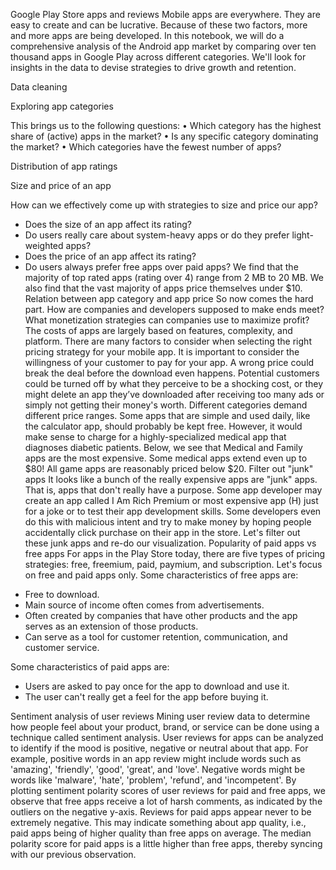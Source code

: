 
Google Play Store apps and reviews
Mobile apps are everywhere. They are easy to create and can be lucrative. Because of these two factors, more and more apps are being developed. In this notebook, we will do a comprehensive analysis of the Android app market by comparing over ten thousand apps in Google Play across different categories. We'll look for insights in the data to devise strategies to drive growth and retention.

Data cleaning

Exploring app categories

This brings us to the following questions:
•	Which category has the highest share of (active) apps in the market?
•	Is any specific category dominating the market?
•	Which categories have the fewest number of apps?


Distribution of app ratings

Size and price of an app


How can we effectively come up with strategies to size and price our app?
*	Does the size of an app affect its rating?
*	Do users really care about system-heavy apps or do they prefer light-weighted apps?
*	Does the price of an app affect its rating?
*	Do users always prefer free apps over paid apps?
We find that the majority of top rated apps (rating over 4) range from 2 MB to 20 MB. We also find that the vast majority of apps price themselves under \$10.
Relation between app category and app price
So now comes the hard part. How are companies and developers supposed to make ends meet? What monetization strategies can companies use to maximize profit? The costs of apps are largely based on features, complexity, and platform.
There are many factors to consider when selecting the right pricing strategy for your mobile app. It is important to consider the willingness of your customer to pay for your app. A wrong price could break the deal before the download even happens. Potential customers could be turned off by what they perceive to be a shocking cost, or they might delete an app they’ve downloaded after receiving too many ads or simply not getting their money's worth.
Different categories demand different price ranges. Some apps that are simple and used daily, like the calculator app, should probably be kept free. However, it would make sense to charge for a highly-specialized medical app that diagnoses diabetic patients. Below, we see that Medical and Family apps are the most expensive. Some medical apps extend even up to \$80! All game apps are reasonably priced below \$20.
Filter out "junk" apps
It looks like a bunch of the really expensive apps are "junk" apps. That is, apps that don't really have a purpose. Some app developer may create an app called I Am Rich Premium or most expensive app (H) just for a joke or to test their app development skills. Some developers even do this with malicious intent and try to make money by hoping people accidentally click purchase on their app in the store.
Let's filter out these junk apps and re-do our visualization.
Popularity of paid apps vs free apps
For apps in the Play Store today, there are five types of pricing strategies: free, freemium, paid, paymium, and subscription. Let's focus on free and paid apps only. Some characteristics of free apps are:
-	Free to download.
-	Main source of income often comes from advertisements.
-	Often created by companies that have other products and the app serves as an extension of those products.
-	Can serve as a tool for customer retention, communication, and customer service.

Some characteristics of paid apps are:
*	Users are asked to pay once for the app to download and use it.
*	The user can't really get a feel for the app before buying it.

Sentiment analysis of user reviews
Mining user review data to determine how people feel about your product, brand, or service can be done using a technique called sentiment analysis. User reviews for apps can be analyzed to identify if the mood is positive, negative or neutral about that app. For example, positive words in an app review might include words such as 'amazing', 'friendly', 'good', 'great', and 'love'. Negative words might be words like 'malware', 'hate', 'problem', 'refund', and 'incompetent'.
By plotting sentiment polarity scores of user reviews for paid and free apps, we observe that free apps receive a lot of harsh comments, as indicated by the outliers on the negative y-axis. Reviews for paid apps appear never to be extremely negative. This may indicate something about app quality, i.e., paid apps being of higher quality than free apps on average. The median polarity score for paid apps is a little higher than free apps, thereby syncing with our previous observation.
